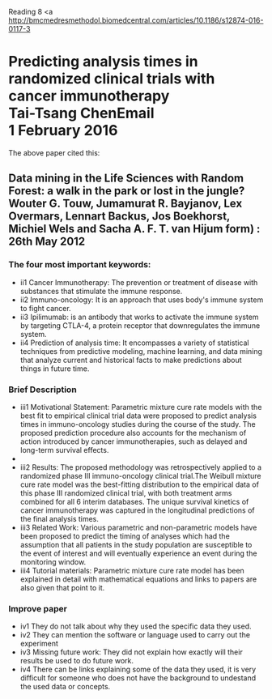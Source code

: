 

Reading 8
<a http://bmcmedresmethodol.biomedcentral.com/articles/10.1186/s12874-016-0117-3 </a>
<h1>
Predicting analysis times in randomized clinical trials with cancer immunotherapy
<br>Tai-Tsang ChenEmail <br>  1 February 2016
</h1>


The above paper cited this:

<h2>Data mining in the Life Sciences with Random Forest: a walk in the park or lost in the jungle?
Wouter G. Touw, Jumamurat R. Bayjanov, Lex Overmars, Lennart Backus, Jos Boekhorst, Michiel Wels and Sacha A. F. T. van Hijum
 form) : 26th May 2012</h2>

<h3>The four most important keywords:</h3>
<ul>
<li>ii1 Cancer Immunotherapy: The prevention or treatment of disease with substances that stimulate the immune response.   
</li><li>ii2 Immuno-oncology: It is an approach that uses body's immune system to fight cancer.
</li><li>ii3 Ipilimumab: is an antibody that works to activate the immune system by targeting CTLA-4, a protein receptor that downregulates the immune system.
</li><li>ii4 Prediction of analysis time: It encompasses a variety of statistical techniques from predictive modeling, machine learning, and data mining that analyze current and historical facts to make predictions about things in future time.
</li></ul>

<h3>Brief Description</h3>
<ul><li>iii1 Motivational Statement: Parametric mixture cure rate models with the best fit to empirical clinical trial data were proposed to predict analysis times in immuno-oncology studies during the course of the study. 
The proposed prediction procedure also accounts for the mechanism of action introduced by cancer immunotherapies, such as delayed and long-term survival effects. 
<li><li> iii2 Results: The proposed methodology was retrospectively applied to a randomized phase III immuno-oncology clinical trial.The Weibull mixture cure rate model was the best-fitting distribution to the empirical data of this phase III randomized clinical trial, with both treatment arms combined for all 6 interim databases.
The unique survival kinetics of cancer immunotherapy was captured in the longitudinal predictions of the final analysis times.
</li><li> iii3 Related Work: Various parametric and non-parametric models have been proposed to predict the timing of analyses which had the assumption that all patients in the study population are susceptible to the event of interest and will eventually experience an event during the monitoring window. 
</li><li> iii4 Tutorial materials: Parametric mixture cure rate model has been explained in detail with mathematical equations and links to papers are also given that point to it.
</li></ul>

<h3>Improve paper</h3>
<ul><li>iv1 They do not talk about why they used the specific data they used.
</li><li> iv2 They can mention the software or language used to carry out the experiment
</li><li> iv3 Missing future work: They did not explain how exactly will their results be used to do future work.
</li><li> iv4 There can be links explaining some of the data they used, it is very difficult for someone who does not have the background to undestand the used data or concepts.
</li></ul>
